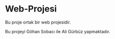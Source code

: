 # Web-Projesi

Bu proje ortak bir web projesidir.

Bu projeyi Göhan Sobacı ile Ali Gürbüz yapmaktadır.
